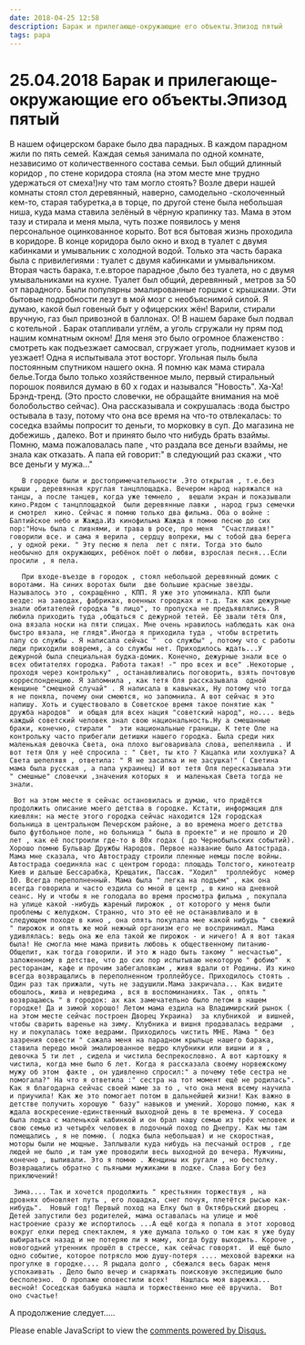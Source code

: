```yaml
---
date: 2018-04-25 12:58
description: Барак и прилегающе-окружающие его объекты.Эпизод пятый
tags: papa
---
```

# 25.04.2018 Барак и прилегающе-окружающие его объекты.Эпизод пятый

В нашем офицерском бараке было два парадных. В каждом парадном жили по пять семей. Каждая семья занимала по одной комнате, независимо от количественного состава семьи. Был общий длинный коридор , по стене коридора стояла (на этом месте мне трудно удержаться от смеха!)ну что там могло стоять? Возле двери нашей комнаты стоял  стол деревянный, наверно, самодельно -сколоченный  кем-то, старая табуретка,а в торце, по другой стене была небольшая ниша, куда мама ставила зелёный в чёрную крапинку таз. Мама в этом тазу и стирала  и меня мыла, чуть позже появилось у меня персональное оцинкованное корыто. Вот вся бытовая жизнь проходила в коридоре. В конце коридора было окно и вход в туалет с двумя кабинками и умывальник с холодной водой. Только эта часть барака была с привилегиями : туалет с двумя кабинками и умывальником. Вторая часть барака, т.е.второе парадное ,было без туалета, но с двумя умывальниками на  кухне.  Туалет был общий, деревянный ,  метров за 50 от парадного. Были популярны эмалированные горшки с крышками.   Эти бытовые подробности лезут в мой мозг с необъяснимой силой. Я думаю, какой был говеный быт у офицерских жён! Варили, стирали вручную, газ был привозной в баллонах. О! В нашем бараке был подвал с котельной . Барак отапливали углём, а уголь сгружали ну прям под нашим комнатным окном! Для меня это было огромное блаженство : смотреть как подъезжает самосвал, сгружает уголь, поднимает кузов и уезжает! Одна я испытывала этот восторг. Угольная пыль была постоянным спутником нашего окна. Я помню как мама стирала белье.Тогда было только хозяйственное мыло, первый стиральный порошок появился думаю в 60 х годах и назывался "Новость". Ха-Ха!Брэнд-тренд. (Это просто словечки, не обращайте внимания на моё болобольство сейчас). Она рассказывала и сокрушалась :вода быстро остывала в тазу, потому что она все время на что-то отвлекалась: то соседка взаймы  попросит  то деньги, то морковку в суп. До магазина не добежишь , далеко. Вот и принято было что нибудь брать взаймы. Помню, мама пожаловалась папе , что раздала все деньги взаймы, не знала как отказать. А папа ей говорит:" в следующий раз скажи , что все деньги у мужа..."

       В городке были и достопримечательности .Это открытая , т.е.без крыши , деревянная круглая танцплощадка. Вечером народ наряжался на танцы, а после танцев, когда уже темнело ,  вешали экран и показывали кино.Рядом с танцплощадкой  были деревянные лавки , народ грыз семечки и смотрел  кино. Сейчас я помню только два фильма. Оба о войне : Балтийское небо и Жажда.Из кинофильма Жажда я помню песню до сих пор:"Ночь была с ливнями, и трава в росе, про меня  "Счастливая!" говорили все. и сама я верила , сердцу вопреки, мы с тобой два берега , у одной реки. " Эту песню я пела  лет с пяти. Тогда это было необычно для окружающих, ребёнок поёт о любви, взрослая песня...Если просили , я пела. 

       При входе-въезде в городок , стоял небольшой деревянный домик с воротами. На синих воротах были  две большие красные звезды. Называлось это , сокращённо , КПП. Я уже это упоминала. КПП были везде: на заводах, фабриках, военных городках и т.д. Так как дежурные знали обитателей городка "в лицо", то пропуска не предъявлялись. Я любила приходить туда ,общаться с дежурной тетей. Её звали тётя Оля, она вязала носки на пяти спицах. Мне очень нравилось наблюдать как она быстро вязала, не глядя".Иногда я приходила туда , чтобы встретить папу со службы . Я написала сейчас "  со службы" , потому что с работы люди приходили вовремя, а со службы нет. Приходилось ждать...У дежурной была специальная будка-домик. Конечно, дежурные знали все о всех обитателях городка. Работа такая! -" про всех и все" .Некоторые , проходя через контрольку" , останавливались поговорить, взять почтовую корреспонденцию. Я запомнила , как тетя Оля рассказывала  одной женщине "смешной случай" . Я написала в кавычках, Ну потому что тогда я не поняла, почему они смеются, но запомнила. А вот сейчас я это напишу. Хоть и существовало в Советское время такое понятие как " дружба народов"  и общая для всех нация "советский народ", но.... ведь каждый советский человек знал свою национальность.Ну а смешанные браки, конечно, стирали "  эти национальные границы. К тете Оле на контрольку часто прибегали детишки нашего городка. Была среди них маленькая девочка Света, она плохо выговаривала слова, шепелявила . И вот тетя Оля у неё спросила : " Свет, ты кто ? Кацапка или хохлушка? А Света шепелявя , ответила: " Я не засапка и не засушка!" ( Светина мама была русская , а папа украинец) И вот тетя Оля пересказывала эти " смешные" словечки ,значения которых я  и маленькая Света тогда не знали.

     Вот на этом месте я сейчас остановилась и думаю, что придётся продолжить описание моего детства в городке. Кстати, информация для киевлян: на месте этого городка сейчас находится 12я городская больница в центральном Печерском районе, а во времена моего детства  было футбольное поле, но больница " была в проекте" и не прошло и 20 лет , как её построили где-то в 80х годах ( до Чернобыльских событий). Хорошо помню Бульвар Дружбы Народов. Первое название было Автострада. Мама мне сказала, что Автостраду строили пленные немцы после войны. Автострада соединяла нас с центром города: площадь Толстого, кинотеатр Киев и дальше Бессарабка, Крещатик, Пассаж. "Ходил"  троллейбус  номер 10. Всегда переполненный. Мама была " легка на подъем" , как она всегда говорила и часто ездила со мной в центр , в кино на дневной сеанс. Ну и чтобы я не голодала во время просмотра фильма , покупала на улице какой -нибудь жареный пирожок , от которого у меня были проблемы с желудком. Странно, что это её не останавливало и в следующем походе в кино , она опять покупала мне какой нибудь " свежий " пирожок и опять же мой нежный организм его не воспринимал. Мама удивлялась: ведь она же ела такой же пирожок - и ничего! А я вот такая была! Не смогла мне мама привить любовь к общественному питанию- Общепит, как тогда говорили. И это ж надо быть такому " несчастью", заложенному в детстве, что до сих пор испытываю некоторую " фобию"  к ресторанам, кафе и прочим забегаловкам , живя вдали от Родины. Из кино всегда возвращались в переполненном троллейбусе. Приходилось стоять . Один раз так прижали, чуть не задушили.Мама закричала... Как видите обошлось, жива и невредима , вся в воспоминаниях. Так , опять " возвращаюсь " в городок: ах как замечательно было летом в нашем городке! Да и зимой хорошо! Летом мама ездила на Владимирский рынок ( на этом месте сейчас построен Дворец Украина)  за клубникой  и вишней, чтобы сварить варенье на зиму. Клубника и вишня продавалась ведрами  , ну и покупалась тоже ведрами. Приходилось чистить МНЕ. Мама " без зазрения совести " сажала меня на парадном крыльце нашего барака, ставила передо мной эмалированное ведро клубники или вишни и я , девочка 5 ти лет , сидела и чистила беспрекословно. А вот картошку я чистила, когда мне было 6 лет. Когда я рассказала своему норвежскому мужу об этом  факте , он удивленно спросил:" а почему тебе сестра не помогала?" На что я ответила :" сестра на тот момент ещё не родилась". Как я благодарна сейчас своей маме за то , что она меня всему научила и приучила! Как же это помогает потом в дальнейшей жизни! Как важно в детстве получить хорошую " базу" навыков и умений. Хорошо помню, как я ждала воскресение-единственный выходной день в те времена. У соседа была лодка с маленькой кабинкой и он брал нашу семью из трёх человек и свою семью из четырёх человек в лодочный поход по Днепру. Как мы там помещались , я не помню. ( лодка была небольшая) и не скоростная, моторы были не мощные. Заплывали куда нибудь на песчаный остров , где людей не было ,и там уже проводили весь выходной до вечера. Мужчины, конечно , выпивали. Это я помню . Женщины их ругали , но бестолку. Возвращались обратно с пьяными мужиками в лодке. Слава Богу без приключений!  

     Зима.... Так и хочется продолжить " крестьянин торжествуя , на дровнях обновляет путь , его лошадка, снег почуя, плетётся рысью как-нибудь".  Новый год! Первый поход на Елку был в Октябрьский дворец . Детей запустили без родителей, мама оставалась на улице и моё настроение сразу же испортилось ...А ещё когда я попала в этот хоровод вокруг елки перед спектаклем, я уже думала только о том как я уже буду выбираться назад и не потеряю ли я маму, когда буду выходить. Короче , новогодний утренник прошёл в стрессе, как сейчас говорят.  И ещё было одно событие, которое потрясло мою душу-потеря .... меховой варежки на прогулке в городке.... Я рыдала долго , сбежался весь барак меня успокаивать . Дело было вечер и снаряжать поисковую экспедицию было бесполезно.  О пропаже оповестили всех!   Нашлась моя варежка... весной! Соседская бабушка нашла и торжественно мне её вручила.  Вот оно счастье! 

             

А продолжение следует.....

<div id="disqus_thread"></div>
<script>
    /**
    *  RECOMMENDED CONFIGURATION VARIABLES: EDIT AND UNCOMMENT THE SECTION BELOW TO INSERT DYNAMIC VALUES FROM YOUR PLATFORM OR CMS.
    *  LEARN WHY DEFINING THESE VARIABLES IS IMPORTANT: https://disqus.com/admin/universalcode/#configuration-variables    */
    /*
    var disqus_config = function () {
    this.page.url = PAGE_URL;  // Replace PAGE_URL with your page's canonical URL variable
    this.page.identifier = PAGE_IDENTIFIER; // Replace PAGE_IDENTIFIER with your page's unique identifier variable
    };
    */
    (function() { // DON'T EDIT BELOW THIS LINE
    var d = document, s = d.createElement('script');
    s.src = 'https://irina-blog-1.disqus.com/embed.js';
    s.setAttribute('data-timestamp', +new Date());
    (d.head || d.body).appendChild(s);
    })();
</script>
<noscript>Please enable JavaScript to view the <a href="https://disqus.com/?ref_noscript">comments powered by Disqus.</a></noscript>
